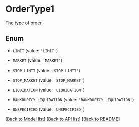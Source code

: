 # OrderType1

The type of order.

## Enum

* `LIMIT` (value: `'LIMIT'`)

* `MARKET` (value: `'MARKET'`)

* `STOP_LIMIT` (value: `'STOP_LIMIT'`)

* `STOP_MARKET` (value: `'STOP_MARKET'`)

* `LIQUIDATION` (value: `'LIQUIDATION'`)

* `BANKRUPTCY_LIQUIDATION` (value: `'BANKRUPTCY_LIQUIDATION'`)

* `UNSPECIFIED` (value: `'UNSPECIFIED'`)

[[Back to Model list]](../README.md#documentation-for-models) [[Back to API list]](../README.md#documentation-for-api-endpoints) [[Back to README]](../README.md)


